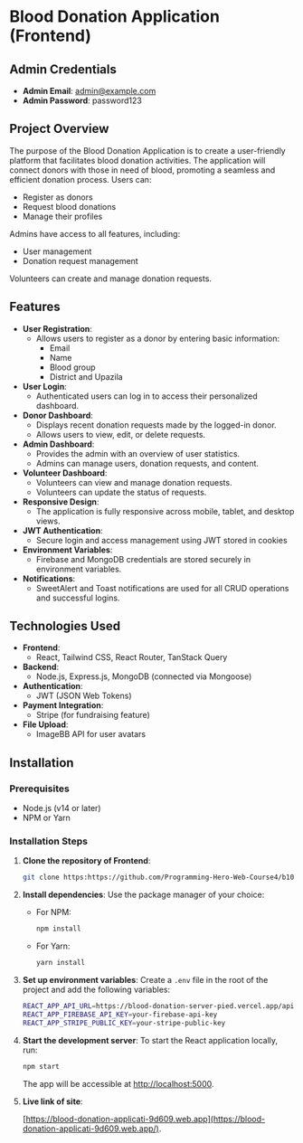 # Blood Donation Application (Frontend)



## Admin Credentials
- **Admin Email**: admin@example.com
- **Admin Password**: password123

## Project Overview
The purpose of the Blood Donation Application is to create a user-friendly platform that facilitates blood donation activities. The application will connect donors with those in need of blood, promoting a seamless and efficient donation process.
Users can:
- Register as donors
- Request blood donations
- Manage their profiles

Admins have access to all features, including:
- User management
- Donation request management

Volunteers can create and manage donation requests.

## Features
- **User Registration**: 
  - Allows users to register as a donor by entering basic information:
    - Email
    - Name
    - Blood group
    - District and Upazila
- **User Login**: 
  - Authenticated users can log in to access their personalized dashboard.
- **Donor Dashboard**: 
  - Displays recent donation requests made by the logged-in donor.
  - Allows users to view, edit, or delete requests.
- **Admin Dashboard**: 
  - Provides the admin with an overview of user statistics.
  - Admins can manage users, donation requests, and content.
- **Volunteer Dashboard**: 
  - Volunteers can view and manage donation requests.
  - Volunteers can update the status of requests.
- **Responsive Design**: 
  - The application is fully responsive across mobile, tablet, and desktop views.
- **JWT Authentication**: 
  - Secure login and access management using JWT stored in cookies
- **Environment Variables**: 
  - Firebase and MongoDB credentials are stored securely in environment variables.
- **Notifications**: 
  - SweetAlert and Toast notifications are used for all CRUD operations and successful logins.

## Technologies Used
- **Frontend**: 
  - React, Tailwind CSS, React Router, TanStack Query
- **Backend**: 
  - Node.js, Express.js, MongoDB (connected via Mongoose)
- **Authentication**: 
  - JWT (JSON Web Tokens)
- **Payment Integration**: 
  - Stripe (for fundraising feature)
- **File Upload**: 
  - ImageBB API for user avatars

## Installation

### Prerequisites
- Node.js (v14 or later)
- NPM or Yarn

### Installation Steps
1. **Clone the repository of Frontend**:
    ```bash
    git clone https:https://github.com/Programming-Hero-Web-Course4/b10a12-client-side-alamin20cse
    ```

2. **Install dependencies**:
    Use the package manager of your choice:
    - For NPM:
      ```bash
      npm install
      ```
    - For Yarn:
      ```bash
      yarn install
      ```

3. **Set up environment variables**:
    Create a `.env` file in the root of the project and add the following variables:
    ```bash
    REACT_APP_API_URL=https://blood-donation-server-pied.vercel.app/api
    REACT_APP_FIREBASE_API_KEY=your-firebase-api-key
    REACT_APP_STRIPE_PUBLIC_KEY=your-stripe-public-key
    ```

4. **Start the development server**:
    To start the React application locally, run:
    ```bash
    npm start
    ```
    The app will be accessible at [http://localhost:5000](http://localhost:5000).
5. **Live link of site**:
   
     [https://blood-donation-applicati-9d609.web.app](https://blood-donation-applicati-9d609.web.app/).


